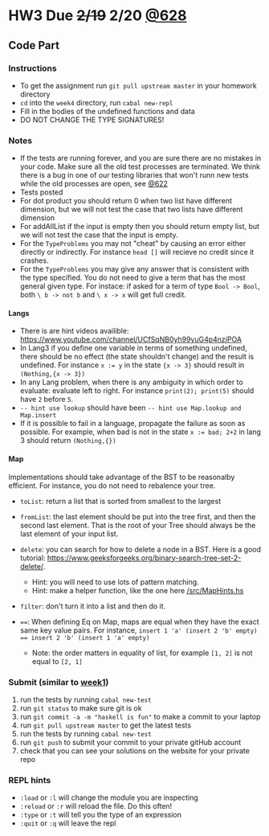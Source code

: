 # HW3 Due ~~2/19~~ 2/20 [@628](https://piazza.com/class/jr9fgrf7efv7j0?cid=628)

## Code Part
### Instructions
* To get the assignment run ```git pull upstream master``` in your homework directory
* `cd` into the `week4` directory, run `cabal new-repl`
* Fill in the bodies of the undefined functions and data
* DO NOT CHANGE THE TYPE SIGNATURES!

### Notes
* If the tests are running forever, and you are sure there are no mistakes in your code.  Make sure all the old test processes are terminated.  We think there is a bug in one of our testing libraries that won't runn new tests while the old processes are open, see [@622](https://piazza.com/class/jr9fgrf7efv7j0?cid=622)
* Tests posted
* For dot product you should return 0 when two list have different dimension, but we will not test the case that two lists have different dimension
* For addAllList if the input is empty then you should return empty list, but we will not test the case that the input is empty.
* For the `TypeProblems` you may not "cheat" by causing an error either directly or indirectly.  For instance `head []` will recieve no credit since it crashes.
* For the `TypeProblems` you may give any answer that is consistent with the type specified.  You do not need to give a term that has the most general given type.  For instace: if asked for a term of type `Bool -> Bool`, both `\ b -> not b` and `\ x -> x` will get full credit.
#### Langs
* There is are hint videos availible: https://www.youtube.com/channel/UCfSqNB0yh99yuG4p4nzjPOA
* In Lang3 if you define one variable in terms of something undefined, there should be no effect (the state shouldn't change) and the result is undefined.  For instance `x := y` in the state `{x -> 3}` should result in `(Nothing,{x -> 3})`
* In any Lang problem, when there is any ambiguity in which order to evaluate:  evaluate left to right. For instance `print(2); print(5)` should have `2` before `5`.
* `-- hint use lookup` should have been `-- hint use Map.lookup and Map.insert`
* If it is possible to fail in a language, propagate the failure as soon as possible.  For example, when bad is not in the state `x := bad; 2+2` in lang 3 should return `(Nothing,{})`
#### Map
Implementations should take advantage of the BST to be reasonalby efficient.  For instance, you do not need to rebalence your tree.
- `toList`: return a list that is sorted from smallest to the largest
- `fromList`: the last element should be put into the tree first, and then the second last element. That is the root of your Tree should always be the last element of your input list.
- `delete`:  you can search for how to delete a node in a BST. Here is a good tutorial: https://www.geeksforgeeks.org/binary-search-tree-set-2-delete/. 
  - Hint: you will need to use lots of pattern matching.
  - Hint: make a helper function, like the one here [/src/MapHints.hs](/src/MapHints.hs)
- `filter`: don't turn it into a list and then do it. 

- `==`: When defining Eq on Map, maps are equal when they have the exact same key value pairs. For instance, `insert 1 'a' (insert 2 'b' empty) == insert 2 'b' (insert 1 'a' empty)`
  - Note: the order matters in equality of list, for example `[1, 2]` is not equal to `[2, 1]`

### Submit (similar to [week1](../week1))
1. run the tests by running ```cabal new-test``` 
1. run ```git status``` to make sure git is ok
1. run ```git commit -a -m "haskell is fun"``` to make a commit to your laptop
1. run ```git pull upstream master``` to get the latest tests
1. run the tests by running ```cabal new-test``` 
1. run ```git push``` to submit your commit to your private gitHub account
1. check that you can see your solutions on the website for your private repo

### REPL hints
* `:load` or `:l` will change the module you are inspecting
* `:reload` or `:r` will reload the file.  Do this often!
* `:type` or `:t` will tell you the type of an expression
* `:quit` or `:q` will leave the repl
